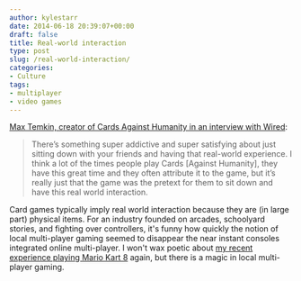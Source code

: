 ```yaml
---
author: kylestarr
date: 2014-06-18 20:39:07+00:00
draft: false
title: Real-world interaction
type: post
slug: /real-world-interaction/
categories:
- Culture
tags:
- multiplayer
- video games
---
```


[Max Temkin, creator of Cards Against Humanity in an interview with Wired](http://www.wired.com/2014/06/gaming-on-the-couch/):

> There’s something super addictive and super satisfying about just sitting down with your friends and having that real-world experience. I think a lot of the times people play Cards [Against Humanity], they have this great time and they often attribute it to the game, but it’s really just that the game was the pretext for them to sit down and have this real world interaction.

Card games typically imply real world interaction because they are (in large part) physical items. For an industry founded on arcades, schoolyard stories, and fighting over controllers, it's funny how quickly the notion of local multi-player gaming seemed to disappear the near instant consoles integrated online multi-player. I won't wax poetic about [my recent experience playing Mario Kart 8](/2014/06/01/hail-mario/) again, but there is a magic in local multi-player gaming.

